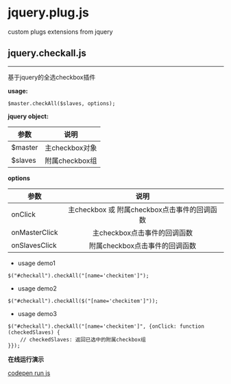# jquery.plug.js

custom plugs extensions from jquery

## jquery.checkall.js
******
基于jquery的全选checkbox插件

**usage:**
```
$master.checkAll($slaves, options);
```

**jquery object:**

| 参数         | 说明           |
| ----------- |:-------------:| 
| $master     | 主checkbox对象 | 
| $slaves     | 附属checkbox组 | 

**options**

|参数 | 说明|
| ------|:-------:|
| onClick | 主checkbox 或 附属checkbox点击事件的回调函数|
|onMasterClick|主checkbox点击事件的回调函数|
|onSlavesClick|附属checkbox点击事件的回调函数|


- usage demo1
```
$("#checkall").checkAll("[name='checkitem']");
```

- usage demo2
```
$("#checkall").checkAll($("[name='checkitem']"));
```

- usage demo3
```
$("#checkall").checkAll("[name='checkitem']", {onClick: function (checkedSlaves) {
    // checkedSlaves: 返回已选中的附属checkbox组
}});
```

**在线运行演示**

[codepen run js](http://codepen.io/hujesse/pen/egdrWr)